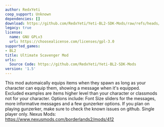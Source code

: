 ```yaml
---
author: RedxYeti
coop_support: Unknown
dependencies: []
download: https://github.com/RedxYeti/Yeti-BL2-SDK-Mods/raw/refs/heads/main/UltimateScavengerMod/Ultimate%20Scavenger%20Mod.zip
legacy: true
license:
  name: GNU GPLv3
  url: https://choosealicense.com/licenses/gpl-3.0
supported_games:
- BL2
title: Ultimate Scavenger Mod
urls:
  Source Code: https://github.com/RedxYeti/Yeti-BL2-SDK-Mods
version: '1.5'
---
```

This mod automaically equips items when they spawn as long as your character can equip them, showing a message when it's equipped. 
Excluded examples are items higher level than your character or classmods not for your character. 
Options include: Font Size sliders for the messages, more informative messages and a few gunzerker options. 
If you plan on playing gunzerker, make sure to check the known issues on github. 
Single player only. 
Nexus Mods: https://www.nexusmods.com/borderlands2/mods/412